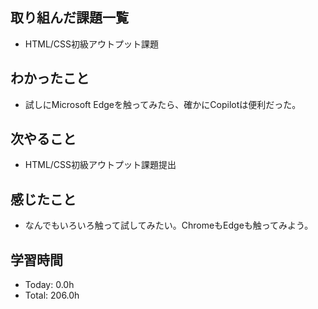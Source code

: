 ## 取り組んだ課題一覧
- HTML/CSS初級アウトプット課題
## わかったこと
- 試しにMicrosoft Edgeを触ってみたら、確かにCopilotは便利だった。
## 次やること
- HTML/CSS初級アウトプット課題提出
## 感じたこと
- なんでもいろいろ触って試してみたい。ChromeもEdgeも触ってみよう。
## 学習時間
- Today: 0.0h
- Total: 206.0h
